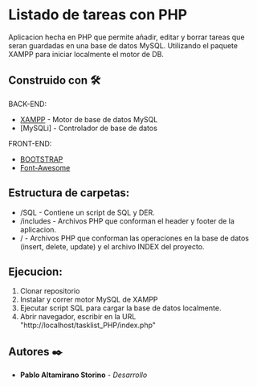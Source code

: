 # Listado de tareas con PHP
Aplicacion hecha en PHP que permite añadir, editar y borrar tareas que seran guardadas en una base de datos MySQL. Utilizando el paquete XAMPP para iniciar localmente el motor de DB.

## Construido con 🛠️

BACK-END:
* [XAMPP](https://www.apachefriends.org/es/index.html) - Motor de base de datos MySQL
* [MySQLi] - Controlador de base de datos

FRONT-END:
* [BOOTSTRAP](https://getbootstrap.com/)
* [Font-Awesome](https://fontawesome.com/)

## Estructura de carpetas:

* /SQL - Contiene un script de SQL y DER.
* /includes - Archivos PHP que conforman el header y footer de la aplicacion.
* / - Archivos PHP que conforman las operaciones en la base de datos (insert, delete, update) y el archivo INDEX del proyecto.

## Ejecucion:

1) Clonar repositorio
2) Instalar y correr motor MySQL de XAMPP
3) Ejecutar script SQL para cargar la base de datos localmente.
4) Abrir navegador, escribir en la URL "http://localhost/tasklist_PHP/index.php"

## Autores ✒️
* **Pablo Altamirano Storino** - *Desarrollo*
